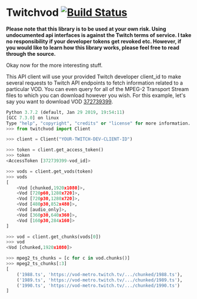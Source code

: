 Twitchvod [![Build Status](https://travis-ci.com/nomadmtb/twitchvod.svg?branch=master)](https://travis-ci.com/nomadmtb/twitchvod)
=========

**Please note that this library is to be used at your own risk. Using undocumented api interfaces is against the Twitch terms of service. I take no responsibility if your developer tokens get
revoked etc. However, if you would like to learn how this library works, please feel free to read through the source.**

Okay now for the more interesting stuff.

This API client will use your provided Twitch developer client_id to make several requests to Twitch API endpoints to fetch information related to a particular VOD. You can even query for all of the MPEG-2 Transport Stream files to which you can download however you wish. For this example, let's say you want to download VOD [372739399](https://www.twitch.tv/videos/372739399).

```python
Python 3.7.2 (default, Jan 29 2019, 19:54:11) 
[GCC 7.3.0] on linux
Type "help", "copyright", "credits" or "license" for more information.
>>> from twitchvod import Client

>>> client = Client("YOUR-TWITCH-DEV-CLIENT-ID")

>>> token = client.get_access_token()
>>> token
<AccessToken [372739399-vod_id]>

>>> vods = client.get_vods(token)
>>> vods
[
    <Vod [chunked,1920x1080]>,
    <Vod [720p60,1280x720]>,
    <Vod [720p30,1280x720]>,
    <Vod [480p30,852x480]>,
    <Vod [audio_only]>,
    <Vod [360p30,640x360]>,
    <Vod [160p30,284x160]>
]

>>> vod = client.get_chunks(vods[0])
>>> vod
<Vod [chunked,1920x1080]>

>>> mpeg2_ts_chunks = [c for c in vod.chunks()]
>>> mpeg2_ts_chunks[:3]
[
    ('1988.ts', 'https://vod-metro.twitch.tv/.../chunked/1988.ts'),
    ('1989.ts', 'https://vod-metro.twitch.tv/.../chunked/1989.ts'),
    ('1990.ts', 'https://vod-metro.twitch.tv/.../chunked/1990.ts')
]
```
